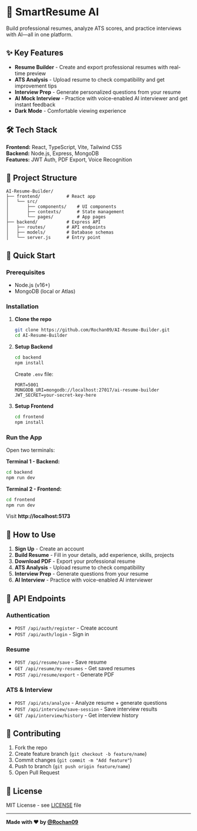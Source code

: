 # 🚀 SmartResume AI

Build professional resumes, analyze ATS scores, and practice interviews with AI—all in one platform.

## ✨ Key Features

- **Resume Builder** - Create and export professional resumes with real-time preview
- **ATS Analysis** - Upload resume to check compatibility and get improvement tips
- **Interview Prep** - Generate personalized questions from your resume
- **AI Mock Interview** - Practice with voice-enabled AI interviewer and get instant feedback
- **Dark Mode** - Comfortable viewing experience

## 🛠️ Tech Stack

**Frontend:** React, TypeScript, Vite, Tailwind CSS  
**Backend:** Node.js, Express, MongoDB  
**Features:** JWT Auth, PDF Export, Voice Recognition

## 📁 Project Structure

```
AI-Resume-Builder/
├── frontend/          # React app
│   └── src/
│       ├── components/    # UI components
│       ├── contexts/      # State management
│       └── pages/         # App pages
├── backend/           # Express API
│   ├── routes/        # API endpoints
│   ├── models/        # Database schemas
│   └── server.js      # Entry point
```

## 🚀 Quick Start

### Prerequisites
- Node.js (v16+)
- MongoDB (local or Atlas)

### Installation

1. **Clone the repo**
   ```bash
   git clone https://github.com/Rochan09/AI-Resume-Builder.git
   cd AI-Resume-Builder
   ```

2. **Setup Backend**
   ```bash
   cd backend
   npm install
   ```
   
   Create `.env` file:
   ```env
   PORT=5001
   MONGODB_URI=mongodb://localhost:27017/ai-resume-builder
   JWT_SECRET=your-secret-key-here
   ```

3. **Setup Frontend**
   ```bash
   cd frontend
   npm install
   ```

### Run the App

Open two terminals:

**Terminal 1 - Backend:**
```bash
cd backend
npm run dev
```

**Terminal 2 - Frontend:**
```bash
cd frontend
npm run dev
```

Visit **http://localhost:5173**

## 📖 How to Use

1. **Sign Up** - Create an account
2. **Build Resume** - Fill in your details, add experience, skills, projects
3. **Download PDF** - Export your professional resume
4. **ATS Analysis** - Upload resume to check compatibility
5. **Interview Prep** - Generate questions from your resume
6. **AI Interview** - Practice with voice-enabled AI interviewer

## 🔌 API Endpoints

### Authentication
- `POST /api/auth/register` - Create account
- `POST /api/auth/login` - Sign in

### Resume
- `POST /api/resume/save` - Save resume
- `GET /api/resume/my-resumes` - Get saved resumes
- `POST /api/resume/export` - Generate PDF

### ATS & Interview
- `POST /api/ats/analyze` - Analyze resume + generate questions
- `POST /api/interview/save-session` - Save interview results
- `GET /api/interview/history` - Get interview history

## 🤝 Contributing

1. Fork the repo
2. Create feature branch (`git checkout -b feature/name`)
3. Commit changes (`git commit -m "Add feature"`)
4. Push to branch (`git push origin feature/name`)
5. Open Pull Request

## 📄 License

MIT License - see [LICENSE](LICENSE) file

---

**Made with ❤️ by [@Rochan09](https://github.com/Rochan09)**

